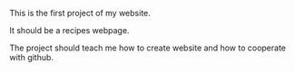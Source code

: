 This is the first project of my website. 

It should be a recipes webpage.

The project should teach me how to create website and how to cooperate 
with github. 